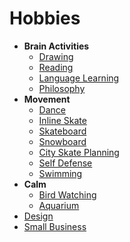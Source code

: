 # Hobbies

- **Brain Activities**
  - [Drawing](./art/drawing.md)
  - [Reading](./reading/reading.md)
  - [Language Learning](./language-learning/language-learning.md)
  - [Philosophy](./philosophy.md)
- **Movement**
  - [Dance](./dance/dance.md)
  - [Inline Skate](./skate/inline-skate.md)
  - [Skateboard](./skate/skateboard.md)
  - [Snowboard](./skate/snowboard.md)
  - [City Skate Planning](./skate/city-skate-planning.md)
  - [Self Defense](./self-defense/self-defense.md)
  - [Swimming](./swimming/swimming.md)
- **Calm**
  - [Bird Watching](./bird-watching.md)
  - [Aquarium](./aquarium/aquarium.md)
- [Design](./design/design.md)
- [Small Business](./small-business.md)
